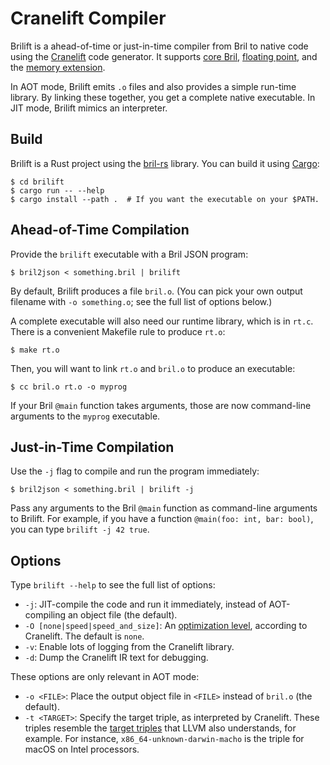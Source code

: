 Cranelift Compiler
==================

Brilift is a ahead-of-time or just-in-time compiler from Bril to native code using the [Cranelift][] code generator.
It supports [core Bril][core], [floating point][float], and the [memory extension][mem].

In AOT mode, Brilift emits `.o` files and also provides a simple run-time library.
By linking these together, you get a complete native executable.
In JIT mode, Brilift mimics an interpreter.

[cranelift]: https://github.com/bytecodealliance/wasmtime/tree/main/cranelift
[core]: ../lang/core.md
[float]: ../lang/float.md
[mem]: ../lang/memory.md

Build
-----

Brilift is a Rust project using the [bril-rs][] library.
You can build it using [Cargo][]:


    $ cd brilift
    $ cargo run -- --help
    $ cargo install --path .  # If you want the executable on your $PATH.

[bril-rs]: rust.md
[cargo]: https://doc.rust-lang.org/cargo/

Ahead-of-Time Compilation
-------------------------

Provide the `brilift` executable with a Bril JSON program:

    $ bril2json < something.bril | brilift

By default, Brilift produces a file `bril.o`.
(You can pick your own output filename with `-o something.o`; see the full list of options below.)

A complete executable will also need our runtime library, which is in `rt.c`.
There is a convenient Makefile rule to produce `rt.o`:

    $ make rt.o

Then, you will want to link `rt.o` and `bril.o` to produce an executable:

    $ cc bril.o rt.o -o myprog

If your Bril `@main` function takes arguments, those are now command-line arguments to the `myprog` executable.

Just-in-Time Compilation
------------------------

Use the `-j` flag to compile and run the program immediately:

    $ bril2json < something.bril | brilift -j

Pass any arguments to the Bril `@main` function as command-line arguments to Brilift.
For example, if you have a function `@main(foo: int, bar: bool)`, you can type `brilift -j 42 true`.

Options
-------

Type `brilift --help` to see the full list of options:

* `-j`: JIT-compile the code and run it immediately, instead of AOT-compiling an object file (the default).
* `-O [none|speed|speed_and_size]`: An [optimization level][opt_level], according to Cranelift. The default is `none`.
* `-v`: Enable lots of logging from the Cranelift library.
* `-d`: Dump the Cranelift IR text for debugging.

These options are only relevant in AOT mode:

* `-o <FILE>`: Place the output object file in `<FILE>` instead of `bril.o` (the default).
* `-t <TARGET>`: Specify the target triple, as interpreted by Cranelift. These triples resemble the [target triples][triple] that LLVM also understands, for example. For instance, `x86_64-unknown-darwin-macho` is the triple for macOS on Intel processors.

[opt_level]: https://docs.rs/cranelift-codegen/0.84.0/cranelift_codegen/settings/struct.Flags.html#method.opt_level
[triple]: https://clang.llvm.org/docs/CrossCompilation.html#target-triple
